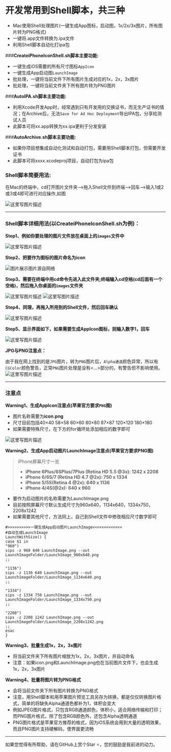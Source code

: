 # 开发常用到Shell脚本，共三种
* Mac使用Shell处理图片(一键生成App图标，启动图，1x/2x/3x图片，所有图片转为PNG格式)
* 一键将.app文件转换为.ipa文件
* 利用Shell脚本自动化打ipa包

###**CreateiPhoneIconShell.sh脚本主要功能:**

- 一键生成iOS需要的所有尺寸图标`AppIcon`
- 一键生成App启动图`LaunchImage`
- 批处理，一键将当前文件下所有图片生成对应的1x，2x，3x图片
- 批处理，一键将当前文件夹下所有图片转为PNG图片

###**AutoIPA.sh脚本主要功能:**

- 利用Xcode开发App时，经常遇到只有开发用的交换证书，而无生产证书的情况；在Archive后，无法`Save for Ad Hoc Deployment`导出IPA包，分享给测试人员
- 此脚本可将xx.app转换为xx.ipa更利于分发安装

###**AutoArchive.sh脚本主要功能:**

- 如果你项目想集成自动化测试和自动打包，需要用Shell脚本打包，但需要开发证书
- 此脚本可将xxxx.xcodeproj项目，自动打包为ipa包

### **Shell脚本简要用法:**

在Mac的终端中，cd打开图片文件夹—>拖入Shell文件到终端—>回车-->输入1或2或3或4即可进行对应操作,如图

![这里写图片描述](https://github.com/muzipiao/GitHubImages/blob/master/CreateiPhoneIconShellBlogImages/1.png)

----------
### **Shell脚本详细用法(以CreateiPhoneIconShell.sh为例)：**

**Step1、例如你要处理的图片文件放在桌面上的`images`文件中**

![这里写图片描述](https://github.com/muzipiao/GitHubImages/blob/master/CreateiPhoneIconShellBlogImages/2.png)

**Step2、把要作为图标的图片命名为icon**

![图片展示图片源自网络](https://github.com/muzipiao/GitHubImages/blob/master/CreateiPhoneIconShellBlogImages/3.png)

**Step3、需要在终端中用cd命令先进入此文件夹;终端输入cd空格(cd后面有一个空格)，然后拖入你桌面的`images`文件夹**

![这里写图片描述](https://github.com/muzipiao/GitHubImages/blob/master/CreateiPhoneIconShellBlogImages/4.png)
![这里写图片描述](https://github.com/muzipiao/GitHubImages/blob/master/CreateiPhoneIconShellBlogImages/5.png)

**Step4、同理，再拖入所用到的Shell文件，然后回车确认**

![这里写图片描述](https://github.com/muzipiao/GitHubImages/blob/master/CreateiPhoneIconShellBlogImages/6.png)

**Step5、显示界面如下，如果需要生成AppIcon图标，则输入数字1，回车**

![这里写图片描述](https://github.com/muzipiao/GitHubImages/blob/master/CreateiPhoneIconShellBlogImages/7.png)

**JPG与PNG注意点：**

由于我在网上找到的是`JPG`图片，转为`PNG`图片后，`Alpha通道`颜色异常，所以有`CGColor`颜色警告，正常`PNG`图片处理是没有<...>部分的，有警告但不影响使用。
![这里写图片描述](https://github.com/muzipiao/GitHubImages/blob/master/CreateiPhoneIconShellBlogImages/8.png)


----------


### 注意点

**Warning1、生成AppIcon注意点(苹果官方要求`PNG`图)**

- 图片名称需要为**icon.png**
- 尺寸目前包括40×40 58×58 60×60 80×80 87×87 120×120 180×180
- 如果需要特殊尺寸，在下方的for循环处添加相应的数字即可

![这里写图片描述](https://github.com/muzipiao/GitHubImages/blob/master/CreateiPhoneIconShellBlogImages/9.png)

**Warning2、生成App启动图片LaunchImage注意点(苹果官方要求PNG图)**
>  iPhone屏幕尺寸一览
> 
>  - **iPhone 6Plus/6SPlus/7Plus (Retina HD 5.5 @3x): 1242 x 2208**
>  - **iPhone 6/6S/7 (Retina HD 4.7 @2x): 750 x 1334**
>  - **iPhone 5/5S(Retina 4 @2x): 640 x 1136**
>  - **iPhone 4/4S(@2x): 640 x 960**

- 要作为启动图片的名称需要为LaunchImage.png
- 目前按照屏幕尺寸默认生成尺寸为960x640，1134x640，1334x750，2208x1242
- 如果需要其他尺寸，方法同上，自己到Shell文件中修改相应尺寸数字即可

```Shell
#>>>>>>>>>>一键生成App启动图片LaunchImage<<<<<<<<<<<<<
#自动生成LaunchImage
LaunchWithSize() {
case $1 in
"960")
sips -z 960 640 LaunchImage.png --out LaunchImageFolder/LaunchImage_960x640.png
;;

"1136")
sips -z 1136 640 LaunchImage.png --out LaunchImageFolder/LaunchImage_1134x640.png
;;

"1334")
sips -z 1334 750 LaunchImage.png --out LaunchImageFolder/LaunchImage_1334x750.png
;;

"2208")
sips -z 2208 1242 LaunchImage.png --out LaunchImageFolder/LaunchImage_2208x1242.png
;;
esac
}

```

**Warning3、批量生成1x，2x，3x图片**

- 将当前文件夹下所有图片缩放为1x，2x，3x图片，并自动命名
- 注意：如果icon.png和LaunchImage.png也在当前图片文件下，也会生成1x，2x，3x图片

**Warning4、批量将图片转为PNG格式**

- 会将当前文件夹下所有图片转换为PNG格式
- 注意，用Shell脚本和用苹果图片预览工具另存为转换，都是仅仅转换图片格式，简单的将缺失Alpha通道色都补为1，体积会变大
- 例如JPEG图片格式，只包含RGB通道颜色，体积小，适合网络传输和打印；而PNG图片格式，除了包含RGB颜色外，还包含Alpha透明通道
- PNG图片格式是苹果官方推荐的格式，因为iOS系统会用到大量的透明效果，而且PNG图片支持硬解码，使界面更流畅


----------
如果您觉得有所帮助，请在GitHub上赏个Star ⭐️，您的鼓励是我前进的动力。




